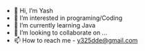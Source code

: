 - 👋 Hi, I’m Yash
- 👀 I’m interested in programing/Coding
- 🌱 I’m currently learning Java
- 💞️ I’m looking to collaborate on ...
- 📫 How to reach me - y325dde@gmail.com

<!---
Yash124gamer/Yash124gamer is a ✨ special ✨ repository because its `README.md` (this file) appears on your GitHub profile.
You can click the Preview link to take a look at your changes.
--->
